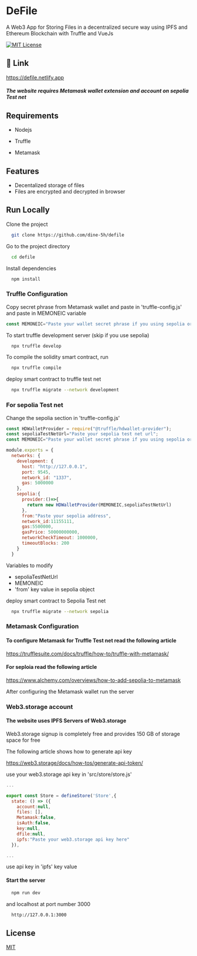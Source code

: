
# DeFile

A Web3 App for Storing Files in a  decentralized secure way using IPFS and Ethereum Blockchain with Truffle and VueJs



[![MIT License](https://img.shields.io/badge/License-MIT-green.svg)](https://choosealicense.com/licenses/mit/)


## 🔗 Link

https://defile.netlify.app

##### The website requires Metamask wallet extension and account on sepolia Test net

## Requirements

- Nodejs

- Truffle

- Metamask


## Features

- Decentalized storage of files
- Files are encrypted and decrypted in browser


## Run Locally

Clone the project

```bash
  git clone https://github.com/dine-5h/defile
```

Go to the project directory

```bash
  cd defile
```

Install dependencies

```bash
  npm install
```

### Truffle Configuration


Copy secret phrase from Metamask wallet and paste in 'truffle-config.js' and paste in MEMONEIC variable

```javascript
const MEMONEIC="Paste your wallet secret phrase if you using sepolia or other testnet";
```


To start truffle development server (skip if you use sepolia)  

```bash
  npx truffle develop
```

To compile the solidity smart contract, run

```bash
  npx truffle compile
```

deploy smart contract to truffle test net 

```bash
  npx truffle migrate --network development
```
### For sepolia Test net

Change the sepolia section in 'truffle-config.js'

```javascript
const HDWalletProvider = require("@truffle/hdwallet-provider");
const sepoliaTestNetUrl="Paste your sepolia test net url";
const MEMONEIC="Paste your wallet secret phrase if you using sepolia or other testnet";

module.exports = {
  networks: {
    development: {
      host: "http://127.0.0.1",
      port: 9545,
      network_id: "1337", 
      gas: 5000000
    },
    sepolia:{
      provider:()=>{
        return new HDWalletProvider(MEMONEIC,sepoliaTestNetUrl)
      },
      from:"Paste your sepolia address",
      network_id:11155111,
      gas:5500000,
      gasPrice: 50000000000,
      networkCheckTimeout: 1000000,
      timeoutBlocks: 200
    }
  }

```

Variables to modify

- sepoliaTestNetUrl
- MEMONEIC
- 'from' key value in sepolia object


deploy smart contract to Sepolia Test net 

```bash
  npx truffle migrate --network sepolia
```
### Metamask Configuration

#### To configure Metamask for Truffle Test net read the following article


https://trufflesuite.com/docs/truffle/how-to/truffle-with-metamask/

#### For seploia read the following article

https://www.alchemy.com/overviews/how-to-add-sepolia-to-metamask

After configuring the Metamask wallet run the server

### Web3.storage account

#### The website uses IPFS Servers of Web3.storage

Web3.storage signup is completely free and provides 150 GB of storage space for free

The following article shows how to generate api key

https://web3.storage/docs/how-tos/generate-api-token/

use your web3.storage api key in 'src/store/store.js'

```javascript
...

export const Store = defineStore('Store',{
  state: () => ({
    account:null,
    files: [],
    Metamask:false,
    isAuth:false,
    key:null,
    dfile:null,
    ipfs:"Paste your web3.storage api key here"
  }),

...

```

use api key in 'ipfs' key value


#### Start the server

```bash
  npm run dev
```
 and localhost at port number  3000
```bash
  http://127.0.0.1:3000
```



## License

[MIT](https://choosealicense.com/licenses/mit/)

